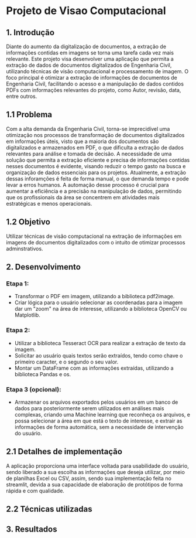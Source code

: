 # Projeto de Visao Computacional

## 1. Introdução 
Diante do aumento da digitalização de documentos, a extração de informações contidas em imagens se torna uma tarefa cada vez mais relevante. Este projeto visa desenvolver uma aplicação que permita a extração de dados de documentos digitalizados de Engenharia Civil, utilizando técnicas de visão computacional e processamento de imagem.
O foco principal é otimizar a extração de informações de documentos de Engenharia Civil, facilitando o acesso e a manipulação de dados contidos PDFs com informações relevantes do projeto, como Autor, revisão, data, entre outros.

## 1.1 Problema 
Com a alta demanda da Engenharia Civil, torna-se imprecidível uma otimização nos processos de transformação de documentos digitalizados em informações úteis, visto que a maioria dos documentos são digitalizados e armazenados em PDF, o que dificulta a extração de dados relevantes para análise e tomada de decisão. A necessidade de uma solução que permita a extração eficiente e precisa de informações contidas nesses documentos é evidente, visando reduzir o tempo gasto na busca e organização de dados essenciais para os projetos.
Atualmente, a extração dessas inforamções é feita de forma manual, o que demanda tempo e pode levar a erros humanos. A automação desse processo é crucial para aumentar a eficiência e a precisão na manipulação de dados, permitindo que os profissionais da área se concentrem em atividades mais estratégicas e menos operacionais.

## 1.2 Objetivo 

Utilizar técnicas de visão computacional na extração de informações em imagens de documentos digitalizados com o intuito de otimizar processos adminstrativos.  

## 2. Desenvolvimento

### Etapa 1:
- Transformar o PDF em imagem, utilizando a biblioteca pdf2image.
- Criar lógica para o usuário selecionar as coordenadas para a imagem dar um "zoom" na área de interesse, utilizando a biblioteca OpenCV ou Matplotlib.

### Etapa 2:
- Utilizar a biblioteca Tesseract OCR para realizar a extração de texto da imagem.
- Solicitar ao usuário quais textos serão extraídos, tendo como chave o primeiro caracter, e o segundo o seu valor. 
- Montar um DataFrame com as informações extraídas, utilizando a biblioteca Pandas e os.

### Etapa 3 (opcional):
- Armazenar os arquivos exportados pelos usuários em um banco de dados para posteriormente serem utilizados em análises mais complexas, criando uma Machine learning que reconheça os arquivos, e possa selecionar a área em que está o texto de interesse, e extrair as informações de forma automática, sem a necessidade de intervenção do usuário.

## 2.1 Detalhes de implementação 

A aplicação proporciona uma interface voltada para usabilidade do usuário, sendo liberado a sua escolha as informações que deseja utilizar, por meio de planilhas Excel ou CSV, assim, sendo sua implementação feita no streamlit, devida a sua capacidade de elaboração de protótipos de forma rápida e com qualidade. 

## 2.2 Técnicas utilizadas 

## 3. Resultados 
